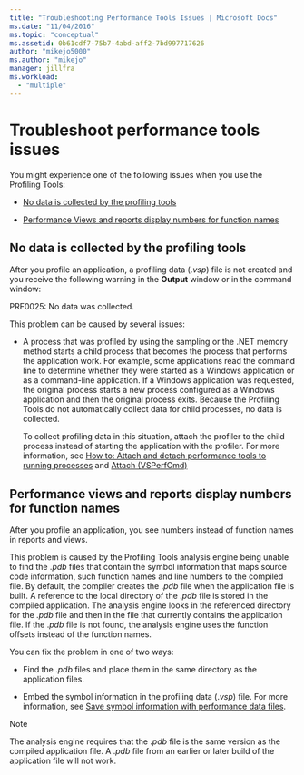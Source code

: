 ```yaml
---
title: "Troubleshooting Performance Tools Issues | Microsoft Docs"
ms.date: "11/04/2016"
ms.topic: "conceptual"
ms.assetid: 0b61cdf7-75b7-4abd-aff2-7bd997717626
author: "mikejo5000"
ms.author: "mikejo"
manager: jillfra
ms.workload:
  - "multiple"
---
```

# Troubleshoot performance tools issues
You might experience one of the following issues when you use the Profiling Tools:

- [No data is collected by the profiling tools](#no-data-is-collected-by-the-profiling-tools)

- [Performance Views and reports display numbers for function names](#performance-views-and-reports-display-numbers-for-function-names)

## No data is collected by the profiling tools
 After you profile an application, a profiling data (.*vsp*) file is not created and you receive the following warning in the **Output** window or in the command window:

 PRF0025: No data was collected.

 This problem can be caused by several issues:

- A process that was profiled by using the sampling or the .NET memory method starts a child process that becomes the process that performs the application work. For example, some applications read the command line to determine whether they were started as a Windows application or as a command-line application. If a Windows application was requested, the original process starts a new process configured as a Windows application and then the original process exits. Because the Profiling Tools do not automatically collect data for child processes, no data is collected.

     To collect profiling data in this situation, attach the profiler to the child process instead of starting the application with the profiler. For more information, see [How to: Attach and detach performance tools to running processes](../profiling/how-to-attach-and-detach-performance-tools-to-running-processes.md) and [Attach (VSPerfCmd)](../profiling/attach.md)

## Performance views and reports display numbers for function names
 After you profile an application, you see numbers instead of function names in reports and views.

 This problem is caused by the Profiling Tools analysis engine being unable to find the .*pdb* files that contain the symbol information that maps source code information, such function names and line numbers to the compiled file. By default, the compiler creates the .*pdb* file when the application file is built. A reference to the local directory of the .*pdb* file is stored in the compiled application. The analysis engine looks in the referenced directory for the .*pdb* file and then in the file that currently contains the application file. If the .*pdb* file is not found, the analysis engine uses the function offsets instead of the function names.

 You can fix the problem in one of two ways:

- Find the .*pdb* files and place them in the same directory as the application files.

- Embed the symbol information in the profiling data (.*vsp*) file. For more information, see [Save symbol information with performance data files](../profiling/saving-symbol-information-with-performance-data-files.md).

> [!NOTE]
>  The analysis engine requires that the .*pdb* file is the same version as the compiled application file. A .*pdb* file from an earlier or later build of the application file will not work.